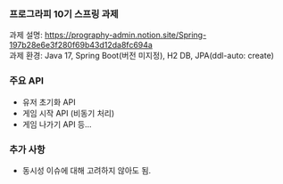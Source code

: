 ### 프로그라피 10기 스프링 과제
과제 설명: https://prography-admin.notion.site/Spring-197b28e6e3f280f69b43d12da8fc694a </br>
과제 환경: Java 17, Spring Boot(버전 미지정), H2 DB, JPA(ddl-auto: create)

### 주요 API
- 유저 초기화 API
- 게임 시작 API (비동기 처리)
- 게임 나가기 API
등...

### 추가 사항
- 동시성 이슈에 대해 고려하지 않아도 됨.
